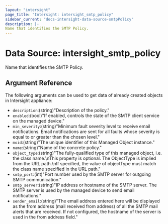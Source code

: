```yaml
---
layout: "intersight"
page_title: "Intersight: intersight_smtp_policy"
sidebar_current: "docs-intersight-data-source-smtpPolicy"
description: |-
Name that identifies the SMTP Policy.
---
```


# Data Source: intersight_smtp_policy
Name that identifies the SMTP Policy.
## Argument Reference
The following arguments can be used to get data of already created objects in Intersight appliance:
* `description`:(string)"Description of the policy."
* `enabled`:(bool)"If enabled, controls the state of the SMTP client service on the managed device."
* `min_severity`:(string)"Minimum fault severity level to receive email notifications. Email notifications are sent for all faults whose severity is equal to or greater than the chosen level."
* `moid`:(string)"The unique identifier of this Managed Object instance."
* `name`:(string)"Name of the concrete policy."
* `object_type`:(string)"The fully-qualified type of this managed object, i.e. the class name.\nThis property is optional. The ObjectType is implied from the URL path.\nIf specified, the value of objectType must match the class name specified in the URL path."
* `smtp_port`:(int)"Port number used by the SMTP server for outgoing SMTP communication."
* `smtp_server`:(string)"IP address or hostname of the SMTP server. The SMTP server is used by the managed device to send email notifications."
* `sender_email`:(string)"The email address entered here will be displayed as the from address (mail received from address) of all the SMTP mail alerts that are received. If not configured, the hostname of the server is used in the from address field."

